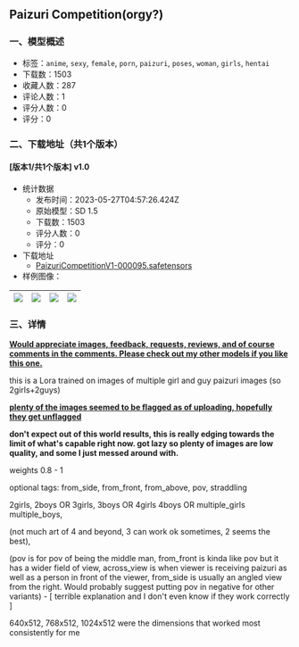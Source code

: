 ## Paizuri Competition(orgy?)
### 一、模型概述

- 标签：`anime`, `sexy`, `female`, `porn`, `paizuri`, `poses`, `woman`, `girls`, `hentai`
- 下载数：1503
- 收藏人数：287
- 评论人数：1
- 评分人数：0
- 评分：0

### 二、下载地址（共1个版本）

#### [版本1/共1个版本] v1.0

- 统计数据
  - 发布时间：2023-05-27T04:57:26.424Z
  - 原始模型：SD 1.5
  - 下载数：1503
  - 评分人数：0
  - 评分：0
- 下载地址
  - [PaizuriCompetitionV1-000095.safetensors](https://civitai.com/api/download/models/82392)
- 样例图像：

| <img src="https://image.civitai.com/xG1nkqKTMzGDvpLrqFT7WA/29b21f6e-20a3-444f-9488-36a6f3507f17/width=450/926953.jpeg" /> | <img src="https://image.civitai.com/xG1nkqKTMzGDvpLrqFT7WA/544c6058-fd17-46b3-9e5c-ec810e5c6e89/width=450/926929.jpeg" /> | <img src="https://image.civitai.com/xG1nkqKTMzGDvpLrqFT7WA/3b4e182e-0965-4372-b742-012f91fa848c/width=450/926950.jpeg" /> | <img src="https://image.civitai.com/xG1nkqKTMzGDvpLrqFT7WA/aa73c814-cdf6-4389-99b5-93727e4063ca/width=450/926939.jpeg" /> |
| ---- | ---- | ---- | ---- |


### 三、详情
<p><strong><u>Would appreciate images, feedback, requests, reviews, and of course comments in the comments. Please check out my other models if you like this one.</u></strong></p><p>this is a Lora trained on images of multiple girl and guy paizuri images (so 2girls+2guys)</p><p><strong><u>plenty of the images seemed to be flagged as of uploading, hopefully they get unflagged</u></strong></p><p><strong>don't expect out of this world results, this is really edging towards the limit of what's capable right now. got lazy so plenty of images are low quality, and some I just messed around with.</strong></p><p>weights 0.8 - 1</p><p>optional tags: from_side, from_front, from_above, pov, straddling</p><p>2girls, 2boys OR 3girls, 3boys OR 4girls 4boys OR multiple_girls multiple_boys,</p><p>(not much art of 4 and beyond, 3 can work ok sometimes, 2 seems the best),</p><p>(pov is for pov of being the middle man, from_front is kinda like pov but it has a wider field of view, across_view is when viewer is receiving paizuri as well as a person in front of the viewer, from_side is usually an angled view from the right. Would probably suggest putting pov in negative for other variants) - [ terrible explanation and I don't even know if they work correctly ]</p><p>640x512, 768x512, 1024x512 were the dimensions that worked most consistently for me</p>